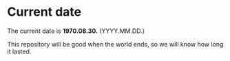 # Current date

The current date is **1970.08.30.** (YYYY.MM.DD.)

This repository will be good when the world ends, so we will know how long it lasted.